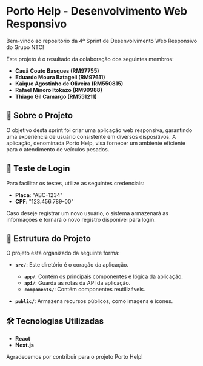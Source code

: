 # Porto Help - Desenvolvimento Web Responsivo

Bem-vindo ao repositório da 4ª Sprint de Desenvolvimento Web Responsivo do Grupo NTC!

Este projeto é o resultado da colaboração dos seguintes membros:

- **Cauã Couto Basques (RM97755)**
- **Eduardo Moura Batageli (RM97611)**
- **Kaique Agostinho de Oliveira (RM550815)**
- **Rafael Minoro Itokazo (RM99988)**
- **Thiago Gil Camargo (RM551211)**

## 🚀 Sobre o Projeto

O objetivo desta sprint foi criar uma aplicação web responsiva, garantindo uma experiência de usuário consistente em diversos dispositivos. A aplicação, denominada Porto Help, visa fornecer um ambiente eficiente para o atendimento de veículos pesados.

## 🔐 Teste de Login

Para facilitar os testes, utilize as seguintes credenciais:

- **Placa**: "ABC-1234"
- **CPF**: "123.456.789-00"

Caso deseje registrar um novo usuário, o sistema armazenará as informações e tornará o novo registro disponível para login.

## 📂 Estrutura do Projeto

O projeto está organizado da seguinte forma:

- **`src/`**: Este diretório é o coração da aplicação.
  - **`app/`**: Contém os principais componentes e lógica da aplicação.
  - **`api/`**: Guarda as rotas da API da aplicação.
  - **`components/`**: Contém componentes reutilizáveis.

- **`public/`**: Armazena recursos públicos, como imagens e ícones.

## 🛠️ Tecnologias Utilizadas

- **React**
- **Next.js**

Agradecemos por contribuir para o projeto Porto Help!
